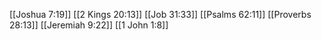 [[Joshua 7:19]]
[[2 Kings 20:13]]
[[Job 31:33]]
[[Psalms 62:11]]
[[Proverbs 28:13]]
[[Jeremiah 9:22]]
[[1 John 1:8]]
